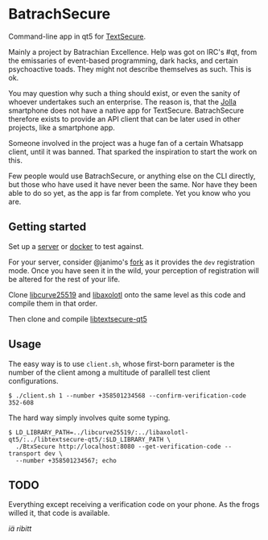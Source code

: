 BatrachSecure
=============

Command-line app in qt5 for [TextSecure](https://whispersystems.org/).

Mainly a project by Batrachian Excellence. Help was got on IRC's #qt, from the
emissaries of event-based programming, dark hacks, and certain psychoactive
toads. They might not describe themselves as such. This is ok.

You may question why such a thing should exist, or even the sanity of whoever
undertakes such an enterprise. The reason is, that the [Jolla](http://jolla.com/)
smartphone does not have a native app for TextSecure. BatrachSecure therefore
exists to provide an API client that can be later used in other projects,
like a smartphone app.

Someone involved in the project was a huge fan of a certain Whatsapp client,
until it was banned. That sparked the inspiration to start the work on this.

Few people would use BatrachSecure, or anything else on the CLI directly, but
those who have used it have never been the same.  Nor have they been able to do
so yet, as the app is far from complete. Yet you know who you are.

Getting started
---------------

Set up a [server](https://github.com/WhisperSystems/TextSecure-Server/wiki/Using-your-own-server)
or [docker](https://github.com/janimo/textsecure-docker/) to test against.

For your server, consider @janimo's [fork](https://github.com/janimo/TextSecure-Server)
as it provides the ``dev`` registration mode. Once you have seen it in the wild,
your perception of registration will be altered for the rest of your life.

Clone [libcurve25519](https://github.com/CODeRUS/libcurve25519)
and [libaxolotl](https://github.com/CODeRUS/libaxolotl) onto the same level as this code
and compile them in that order.

Then clone and compile [libtextsecure-qt5](https://github.com/BatrachianExcellenceInc/libtextsecure-qt5)

Usage
-----

The easy way is to use ``client.sh``, whose first-born parameter is the number of the client
among a multitude of parallell test client configurations.

    $ ./client.sh 1 --number +358501234568 --confirm-verification-code 352-608

The hard way simply involves quite some typing.

    $ LD_LIBRARY_PATH=../libcurve25519/:../libaxolotl-qt5/:../libtextsecure-qt5/:$LD_LIBRARY_PATH \
      ./BtxSecure http://localhost:8080 --get-verification-code --transport dev \
      --number +358501234567; echo

TODO
----

Everything except receiving a verification code on your phone. As the frogs
willed it, that code is available.

_iä ribitt_

